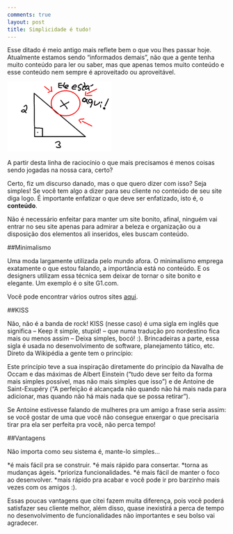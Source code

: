 ```yaml
---
comments: true
layout: post
title: Simplicidade é tudo!
---
```


Esse ditado é meio antigo mais reflete bem o que vou lhes passar hoje.
Atualmente estamos sendo “informados demais”, não que a gente tenha muito conteúdo para ler ou saber, mas que apenas temos muito conteúdo e esse conteúdo nem sempre é aproveitado ou aproveitável.

<img src="assets/img/posts/onde_x.png">

A partir desta linha de raciocínio o que mais precisamos é menos coisas sendo jogadas na nossa cara, certo?

Certo, fiz um discurso danado, mas o que quero dizer com isso? Seja simples! Se você tem algo a dizer para seu cliente no conteúdo de seu site diga logo. É importante enfatizar o que deve ser enfatizado, isto é, o <b>conteúdo</b>.

Não é necessário enfeitar para manter um site bonito, afinal, ninguém vai entrar no seu site apenas para admirar a beleza e organização ou a disposição dos elementos ali inseridos, eles buscam conteúdo.

##Minimalismo

Uma moda largamente utilizada pelo mundo afora. O minimalismo emprega exatamente o que estou falando, a importância está no conteúdo. E os designers utilizam essa técnica sem deixar de tornar o site bonito e elegante. Um exemplo é o site G1.com.

Você pode encontrar vários outros sites [aqui](http://www.ladodesign.com.br/2010/03/25-exemplos-de-sites-minimalistas.html).

##KISS

Não, não é a banda de rock! KISS (nesse caso) é uma sigla em inglês que significa – Keep it simple, stupid! – que numa tradução pro nordestino fica mais ou menos assim – Deixa simples, bocó! :). Brincadeiras a parte,  essa sigla é usada no desenvolvimento de software, planejamento tático, etc. Direto da Wikipédia a gente tem o princípio:

Este princípio teve a sua inspiração diretamente do princípio da Navalha de Occam e das máximas de Albert Einstein (“tudo deve ser feito da forma mais simples possível, mas não mais simples que isso”) e de Antoine de Saint-Exupéry (“A perfeição é alcançada não quando não há mais nada para adicionar, mas quando não há mais nada que se possa retirar”).

Se Antoine estivesse falando de mulheres pra um amigo a frase seria assim: se você gostar de uma que você não consegue enxergar o que precisaria tirar pra ela ser perfeita pra você, não perca tempo!

##Vantagens

Não importa como seu sistema é, mante-lo simples…

*é mais fácil pra se construir.
*é mais rápido para consertar.
*torna as mudanças ágeis.
*prioriza funcionalidades.
*é mais fácil de manter o foco ao desenvolver.
*mais rápido pra acabar e você pode ir pro barzinho mais vezes com os amigos :).

Essas poucas vantagens que citei fazem muita diferença, pois você poderá satisfazer seu cliente melhor, além disso, quase inexistirá a perca de tempo no desenvolvimento de funcionalidades não importantes e seu bolso vai agradecer.